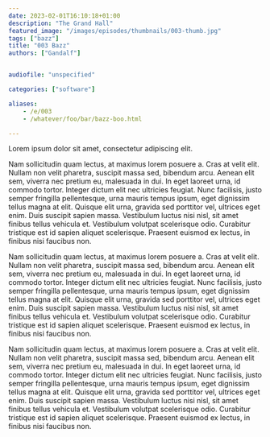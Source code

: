 ```yaml
---
date: 2023-02-01T16:10:18+01:00
description: "The Grand Hall"
featured_image: "/images/episodes/thumbnails/003-thumb.jpg"
tags: ["bazz"]
title: "003 Bazz"
authors: ["Gandalf"]


audiofile: "unspecified"

categories: ["software"]

aliases:
    - /e/003
    - /whatever/foo/bar/bazz-boo.html

---
```

Lorem ipsum dolor sit amet, consectetur adipiscing elit. 


Nam sollicitudin quam lectus, at maximus lorem posuere a. Cras at velit elit. Nullam non velit pharetra, suscipit massa sed, bibendum arcu. Aenean elit sem, viverra nec pretium eu, malesuada in dui. In eget laoreet urna, id commodo tortor. Integer dictum elit nec ultricies feugiat. Nunc facilisis, justo semper fringilla pellentesque, urna mauris tempus ipsum, eget dignissim tellus magna at elit. Quisque elit urna, gravida sed porttitor vel, ultrices eget enim. Duis suscipit sapien massa. Vestibulum luctus nisi nisl, sit amet finibus tellus vehicula et. Vestibulum volutpat scelerisque odio. Curabitur tristique est id sapien aliquet scelerisque. Praesent euismod ex lectus, in finibus nisi faucibus non. 


Nam sollicitudin quam lectus, at maximus lorem posuere a. Cras at velit elit. Nullam non velit pharetra, suscipit massa sed, bibendum arcu. Aenean elit sem, viverra nec pretium eu, malesuada in dui. In eget laoreet urna, id commodo tortor. Integer dictum elit nec ultricies feugiat. Nunc facilisis, justo semper fringilla pellentesque, urna mauris tempus ipsum, eget dignissim tellus magna at elit. Quisque elit urna, gravida sed porttitor vel, ultrices eget enim. Duis suscipit sapien massa. Vestibulum luctus nisi nisl, sit amet finibus tellus vehicula et. Vestibulum volutpat scelerisque odio. Curabitur tristique est id sapien aliquet scelerisque. Praesent euismod ex lectus, in finibus nisi faucibus non. 



Nam sollicitudin quam lectus, at maximus lorem posuere a. Cras at velit elit. Nullam non velit pharetra, suscipit massa sed, bibendum arcu. Aenean elit sem, viverra nec pretium eu, malesuada in dui. In eget laoreet urna, id commodo tortor. Integer dictum elit nec ultricies feugiat. Nunc facilisis, justo semper fringilla pellentesque, urna mauris tempus ipsum, eget dignissim tellus magna at elit. Quisque elit urna, gravida sed porttitor vel, ultrices eget enim. Duis suscipit sapien massa. Vestibulum luctus nisi nisl, sit amet finibus tellus vehicula et. Vestibulum volutpat scelerisque odio. Curabitur tristique est id sapien aliquet scelerisque. Praesent euismod ex lectus, in finibus nisi faucibus non. 